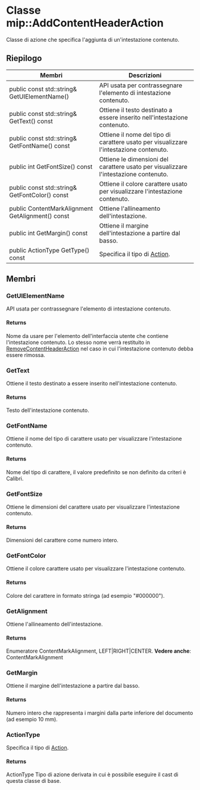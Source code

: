 # <a name="class-mipaddcontentheaderaction"></a>Classe mip::AddContentHeaderAction 
Classe di azione che specifica l'aggiunta di un'intestazione contenuto.
  
## <a name="summary"></a>Riepilogo
 Membri                        | Descrizioni                                
--------------------------------|---------------------------------------------
public const std::string& GetUIElementName()  |  API usata per contrassegnare l'elemento di intestazione contenuto.
public const std::string& GetText() const  |  Ottiene il testo destinato a essere inserito nell'intestazione contenuto.
public const std::string& GetFontName() const  |  Ottiene il nome del tipo di carattere usato per visualizzare l'intestazione contenuto.
public int GetFontSize() const  |  Ottiene le dimensioni del carattere usato per visualizzare l'intestazione contenuto.
public const std::string& GetFontColor() const  |  Ottiene il colore carattere usato per visualizzare l'intestazione contenuto.
public ContentMarkAlignment GetAlignment() const  |  Ottiene l'allineamento dell'intestazione.
public int GetMargin() const  |  Ottiene il margine dell'intestazione a partire dal basso.
public ActionType GetType() const  |  Specifica il tipo di [Action](#classmip_1_1_action).
  
## <a name="members"></a>Membri
  
### <a name="getuielementname"></a>GetUIElementName
API usata per contrassegnare l'elemento di intestazione contenuto.
  
#### <a name="returns"></a>Returns
Nome da usare per l'elemento dell'interfaccia utente che contiene l'intestazione contenuto. Lo stesso nome verrà restituito in [RemoveContentHeaderAction](#classmip_1_1_remove_content_header_action) nel caso in cui l'intestazione contenuto debba essere rimossa.
  
### <a name="gettext"></a>GetText
Ottiene il testo destinato a essere inserito nell'intestazione contenuto.
  
#### <a name="returns"></a>Returns
Testo dell'intestazione contenuto.
  
### <a name="getfontname"></a>GetFontName
Ottiene il nome del tipo di carattere usato per visualizzare l'intestazione contenuto.
  
#### <a name="returns"></a>Returns
Nome del tipo di carattere, il valore predefinito se non definito da criteri è Calibri.
  
### <a name="getfontsize"></a>GetFontSize
Ottiene le dimensioni del carattere usato per visualizzare l'intestazione contenuto.
  
#### <a name="returns"></a>Returns
Dimensioni del carattere come numero intero.
  
### <a name="getfontcolor"></a>GetFontColor
Ottiene il colore carattere usato per visualizzare l'intestazione contenuto.
  
#### <a name="returns"></a>Returns
Colore del carattere in formato stringa (ad esempio "#000000").
  
### <a name="getalignment"></a>GetAlignment
Ottiene l'allineamento dell'intestazione.
  
#### <a name="returns"></a>Returns
Enumeratore ContentMarkAlignment, LEFT|RIGHT|CENTER. 
**Vedere anche**: ContentMarkAlignment
  
### <a name="getmargin"></a>GetMargin
Ottiene il margine dell'intestazione a partire dal basso.
  
#### <a name="returns"></a>Returns
Numero intero che rappresenta i margini dalla parte inferiore del documento (ad esempio 10 mm).
  
### <a name="actiontype"></a>ActionType
Specifica il tipo di [Action](#classmip_1_1_action).
  
#### <a name="returns"></a>Returns
ActionType Tipo di azione derivata in cui è possibile eseguire il cast di questa classe di base.
